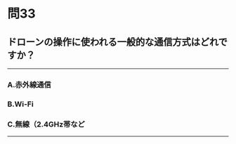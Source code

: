 # 問33
## ドローンの操作に使われる一般的な通信方式はどれですか？

---

### A.赤外線通信
### B.Wi-Fi
### C.無線（2.4GHz帯など

<p id=answer style="Display:none;"></p>

---

